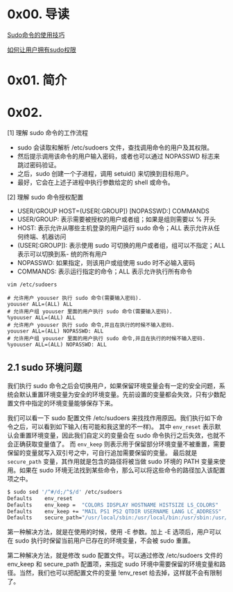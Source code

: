 # 0x00. 导读

[Sudo命令的使用技巧](https://www.escapelife.site/posts/d3407f3a.html)

[如何让用户拥有sudo权限](https://mazhen.tech/p/%E5%A6%82%E4%BD%95%E8%AE%A9%E7%94%A8%E6%88%B7%E6%8B%A5%E6%9C%89sudo%E6%9D%83%E9%99%90/)

# 0x01. 简介

# 0x02. 

[1] 理解 sudo 命令的工作流程

- sudo 会读取和解析 /etc/sudoers 文件，查找调用命令的用户及其权限。
- 然后提示调用该命令的用户输入密码，或者也可以通过 NOPASSWD 标志来跳过密码验证。
- 之后，sudo 创建一个子进程，调用 setuid() 来切换到目标用户。
- 最好，它会在上述子进程中执行参数给定的 shell 或命令。

[2] 理解 sudo 命令授权配置

- USER/GROUP HOST=(USER[:GROUP]) [NOPASSWD:] COMMANDS
- USER/GROUP: 表示需要被授权的用户或者组；如果是组则需要以 % 开头
- HOST: 表示允许从哪些主机登录的用户运行 sudo 命令；ALL 表示允许从任何终端、机器访问
- (USER[:GROUP]): 表示使用 sudo 可切换的用户或者组，组可以不指定；ALL 表示可以切换到系- 统的所有用户
- NOPASSWD: 如果指定，则该用户或组使用 sudo 时不必输入密码
- COMMANDS: 表示运行指定的命令；ALL 表示允许执行所有命令

```
vim /etc/sudoers

# 允许用户 youuser 执行 sudo 命令(需要输入密码).
youuser ALL=(ALL) ALL
# 允许用户组 youuser 里面的用户执行 sudo 命令(需要输入密码).
%youuser ALL=(ALL) ALL
# 允许用户 youuser 执行 sudo 命令,并且在执行的时候不输入密码.
youuser ALL=(ALL) NOPASSWD: ALL
# 允许用户组 youuser 里面的用户执行 sudo 命令,并且在执行的时候不输入密码.
%youuser ALL=(ALL) NOPASSWD: ALL

```

## 2.1 sudo 环境问题

我们执行 sudo 命令之后会切换用户，如果保留环境变量会有一定的安全问题，系统会默认重置环境变量为安全的环境变量。先前设置的变量都会失效，只有少数配置文件中指定的环境变量能够保存下来。

我们可以看一下 sudo 配置文件 /etc/sudoers 来找找作用原因。我们执行如下命令之后，可以看到如下输入(有可能和我这里的不一样)。
其中 `env_reset` 表示默认会重置环境变量，因此我们自定义的变量会在 sudo 命令执行之后失效，也就不会正确获取变量值了。
而 `env_keep` 则表示用于保留部分环境变量不被重置，需要保留的变量就写入双引号之中，可自行追加需要保留的变量。
最后就是 `secure_path` 变量，其作用就是包含的路径将被当做 sudo 环境的 PATH 变量来使用。如果在 sudo 环境无法找到某些命令，那么可以将这些命令的路径加入该配置项之中。

```bash
$ sudo sed '/^#/d;/^$/d' /etc/sudoers
Defaults    env_reset
Defaults    env_keep =  "COLORS IDSPLAY HOSTNAME HISTSIZE LS_COLORS"
Defaults    env_keep += "MAIL PS1 PS2 QTDIR USERNAME LANG LC_ADDRESS"
Defaults    secure_path="/usr/local/sbin:/usr/local/bin:/usr/sbin:/usr/bin:/sbin:/bin:/snap/bin"
```

第一种解决方法，就是在使用的时候，使用 -E 参数。加上 -E 选项后，用户可以在 sudo 执行时保留当前用户已存在的环境变量，不会被 sudo 重置。

第二种解决方法，就是修改 sudo 配置文件。可以通过修改 /etc/sudoers 文件的 env_keep 和 secure_path 配置项，来指定 sudo 环境中需要保留的环境变量和路径。当然，我们也可以把配置文件的变量 !env_reset 给去掉，这样就不会有限制了。